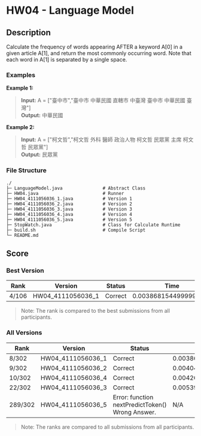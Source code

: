 # HW04 - Language Model

## Description
Calculate the frequency of words appearing AFTER a keyword A[0] in a given article A[1], and return the most commonly occurring word. Note that each word in A[1] is separated by a single space.
### Examples
**Example 1:**
> **Input:** A = ["臺中市","臺中市 中華民國 直轄市 中臺灣 臺中市 中華民國 臺灣"]    
> **Output:** 中華民國

**Example 2:**
> **Input:** A = ["柯文哲","柯文哲 外科 醫師 政治人物 柯文哲 民眾黨 主席 柯文哲 民眾黨"]    
> **Output:** 民眾黨

### File Structure
```
./
├─ LanguageModel.java               # Abstract Class
├─ HW04.java                        # Runner
├─ HW04_4111056036_1.java           # Version 1
├─ HW04_4111056036_2.java           # Version 2
├─ HW04_4111056036_3.java           # Version 3
├─ HW04_4111056036_4.java           # Version 4
├─ HW04_4111056036_5.java           # Version 5
├─ StopWatch.java                   # Class for Calculate Runtime
├─ build.sh                         # Compile Script
└─ README.md
```

## Score
### Best Version
|  Rank   |      Version      |                      Status                      |         Time          |
|---------|-------------------|--------------------------------------------------|-----------------------|
| 4/106   | HW04_4111056036_1 | Correct                                          | 0.0038681544999999997 |
> Note: The rank is compared to the best submissions from all participants. 

### All Versions
|  Rank   |      Version      |                      Status                      |         Time          |
|---------|-------------------|--------------------------------------------------|-----------------------|
| 8/302   | HW04_4111056036_1 | Correct                                          | 0.0038681544999999997 |
| 9/302   | HW04_4111056036_2 | Correct                                          | 0.0040475956          |
| 10/302  | HW04_4111056036_4 | Correct                                          | 0.004262452200000001  |
| 22/302  | HW04_4111056036_3 | Correct                                          | 0.005399348699999999  |
| 289/302 | HW04_4111056036_5 | Error: function nextPredictToken() Wrong Answer. | N/A                   |
> Note: The ranks are compared to all submissions from all participants.
